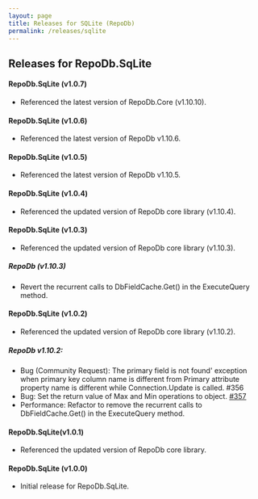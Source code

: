```yaml
---
layout: page
title: Releases for SQLite (RepoDb)
permalink: /releases/sqlite
---
```


## Releases for RepoDb.SqLite

#### RepoDb.SqLite (v1.0.7)

- Referenced the latest version of RepoDb.Core (v1.10.10).


#### RepoDb.SqLite (v1.0.6)

- Referenced the latest version of RepoDb v1.10.6.


#### RepoDb.SqLite (v1.0.5)

- Referenced the latest version of RepoDb v1.10.5.


#### RepoDb.SqLite (v1.0.4)

- Referenced the updated version of RepoDb core library (v1.10.4).


#### RepoDb.SqLite (v1.0.3)

- Referenced the updated version of RepoDb core library (v1.10.3).


##### RepoDb (v1.10.3)

- Revert the recurrent calls to DbFieldCache.Get() in the ExecuteQuery method.


#### RepoDb.SqLite (v1.0.2)

- Referenced the updated version of RepoDb core library (v1.10.2).

##### RepoDb v1.10.2:

- Bug (Community Request): The primary field is not found' exception when primary key column name is different from Primary attribute property name is different while Connection.Update is called. #356
- Bug: Set the return value of Max and Min operations to object. [#357](https://github.com/mikependon/RepoDb/issues/357)
- Performance: Refactor to remove the recurrent calls to DbFieldCache.Get() in the ExecuteQuery method.


#### RepoDb.SqLite(v1.0.1)

- Referenced the updated version of RepoDb core library.


#### RepoDb.SqLite (v1.0.0)

- Initial release for RepoDb.SqLite.
